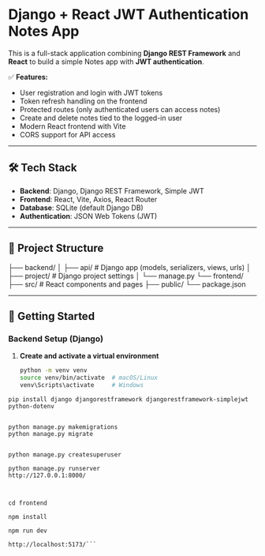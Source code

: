 # Django + React JWT Authentication Notes App

This is a full-stack application combining **Django REST Framework** and **React** to build a simple Notes app with **JWT authentication**.

✅ **Features:**
- User registration and login with JWT tokens
- Token refresh handling on the frontend
- Protected routes (only authenticated users can access notes)
- Create and delete notes tied to the logged-in user
- Modern React frontend with Vite
- CORS support for API access

---

## 🛠️ Tech Stack

- **Backend**: Django, Django REST Framework, Simple JWT
- **Frontend**: React, Vite, Axios, React Router
- **Database**: SQLite (default Django DB)
- **Authentication**: JSON Web Tokens (JWT)

---

## 📂 Project Structure
├── backend/
│ ├── api/ # Django app (models, serializers, views, urls)
│ ├── project/ # Django project settings
│ └── manage.py
└── frontend/
├── src/ # React components and pages
├── public/
└── package.json



---

## 🚀 Getting Started

### Backend Setup (Django)

1. **Create and activate a virtual environment**

   ```bash
   python -m venv venv
   source venv/bin/activate  # macOS/Linux
   venv\Scripts\activate     # Windows


```
pip install django djangorestframework djangorestframework-simplejwt python-dotenv


python manage.py makemigrations
python manage.py migrate


python manage.py createsuperuser

python manage.py runserver
http://127.0.0.1:8000/



cd frontend

npm install

npm run dev

http://localhost:5173/```






